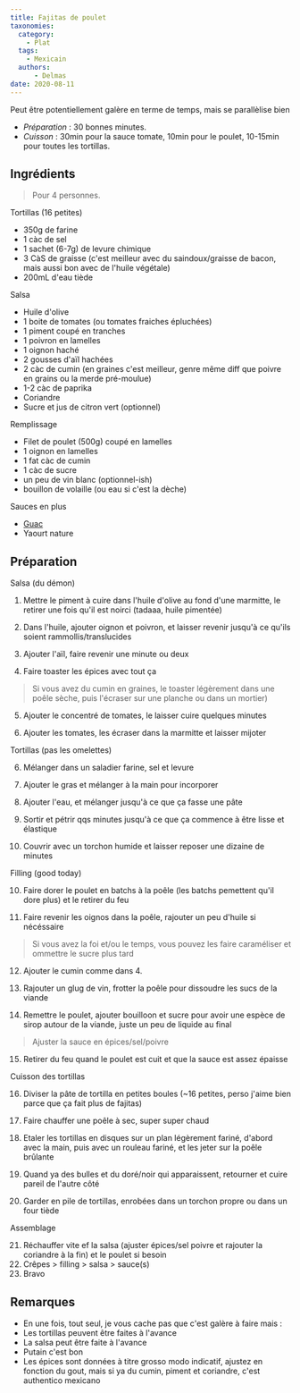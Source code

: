 ```yaml
---
title: Fajitas de poulet
taxonomies:
  category:
    - Plat
  tags:
    - Mexicain
  authors:
      - Delmas
date: 2020-08-11
---
```

Peut être potentiellement galère en terme de temps, mais se parallèlise bien


- *Préparation* : 30 bonnes minutes.
- *Cuisson* : 30min pour la sauce tomate, 10min pour le poulet, 10-15min pour toutes les tortillas.

## Ingrédients
> Pour 4 personnes.

Tortillas (16 petites)

  - 350g de farine
  - 1 càc de sel
  - 1 sachet (6-7g) de levure chimique
  - 3 CàS de graisse (c'est meilleur avec du saindoux/graisse de bacon, mais aussi bon avec de l'huile végétale)
  - 200mL d'eau tiède
  
Salsa

  - Huile d'olive
  - 1 boite de tomates (ou tomates fraiches épluchées)
  - 1 piment coupé en tranches
  - 1 poivron en lamelles
  - 1 oignon haché
  - 2 gousses d'aïl hachées
  - 2 càc de cumin (en graines c'est meilleur, genre même diff que poivre en grains ou la merde pré-moulue)
  - 1-2 càc de paprika
  - Coriandre
  - Sucre et jus de citron vert (optionnel)
  
Remplissage

  - Filet de poulet (500g) coupé en lamelles
  - 1 oignon en lamelles
  - 1 fat càc de cumin
  - 1 càc de sucre
  - un peu de vin blanc (optionnel-ish)
  - bouillon de volaille (ou eau si c'est la dèche)
  
Sauces en plus

  - [Guac](guacamole)
  - Yaourt nature
  

## Préparation

Salsa (du démon)
  
  1. Mettre le piment à cuire dans l'huile d'olive au fond d'une marmitte, le retirer une fois qu'il est noirci (tadaaa, huile pimentée)

  2. Dans l'huile, ajouter oignon et poivron, et laisser revenir jusqu'à ce qu'ils soient rammollis/translucides 
  
  3. Ajouter l'aïl, faire revenir une minute ou deux

  4. Faire toaster les épices avec tout ça
  > Si vous avez du cumin en graines, le toaster légèrement dans une poêle sèche, puis l'écraser sur une planche ou dans un mortier)
  
  5. Ajouter le concentré de tomates, le laisser cuire quelques minutes
  
  6. Ajouter les tomates, les écraser dans la marmitte et laisser mijoter

Tortillas (pas les omelettes)
  
  6. Mélanger dans un saladier farine, sel et levure

  7. Ajouter le gras et mélanger à la main pour incorporer
  
  8. Ajouter l'eau, et mélanger jusqu'à ce que ça fasse une pâte
  
  9. Sortir et pétrir qqs minutes jusqu'à ce que ça commence à être lisse et élastique
  
  10. Couvrir avec un torchon humide et laisser reposer une dizaine de minutes
 
Filling (good today)
  
  
  10. Faire dorer le poulet en batchs à la poêle (les batchs pemettent qu'il dore plus) et le retirer du feu
  
  11. Faire revenir les oignos dans la poêle, rajouter un peu d'huile si nécéssaire
  > Si vous avez la foi et/ou le temps, vous pouvez les faire caraméliser et ommettre le sucre plus tard
  
  12. Ajouter le cumin comme dans 4.
  
  13. Rajouter un glug de vin, frotter la poêle pour dissoudre les sucs de la viande
  
  14. Remettre le poulet, ajouter bouilloon et sucre pour avoir une espèce de sirop autour de la viande, juste un peu de liquide au final
  > Ajuster la sauce en épices/sel/poivre
  
  15. Retirer du feu quand le poulet est cuit et que la sauce est assez épaisse

Cuisson des tortillas

  16. Diviser la pâte de tortilla en petites boules (~16 petites, perso j'aime bien parce que ça fait plus de fajitas)
  
  17. Faire chauffer une poêle à sec, super super chaud
  
  18. Etaler les tortillas en disques sur un plan légèrement fariné, d'abord avec la main, puis avec un rouleau fariné, et les jeter sur la poêle brûlante
  
  19. Quand ya des bulles et du doré/noir qui apparaissent, retourner et cuire pareil de l'autre côté
  
  20. Garder en pile de tortillas, enrobées dans un torchon propre ou dans un four tiède

Assemblage

  21. Réchauffer vite ef la salsa (ajuster épices/sel poivre et rajouter la coriandre à la fin) et le poulet si besoin
  21. Crêpes > filling > salsa > sauce(s)
  22. Bravo

## Remarques
  - En une fois, tout seul, je vous cache pas que c'est galère à faire mais :
  - Les tortillas peuvent être faites à l'avance
  - La salsa peut être faite à l'avance
  - Putain c'est bon
  - Les épices sont données à titre grosso modo indicatif, ajustez en fonction du gout, mais si ya du cumin, piment et coriandre, c'est authentico mexicano
  
  
